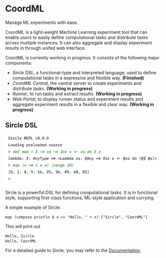 # CoordML
 Manage ML experiments with ease.
 
 CoordML is a light-weight Machine Learning experiment tool that can enable users to easily define computational tasks and distribute tasks across multiple instances. It can also aggregate and display experiment results in through unifed web interface.
 
 CoordML is currently working in progress. It consists of the following major components:
 
 - *Sircle DSL*, a functional-type and interpreted language, used to define computational tasks in a expressive and flexible way. **(Finished)**
 - *CoordML Central*, the central server to create experiments and distribute tasks. **(Working in progress)**
 - *Runner*, to run tasks and extract results. **(Working in progress)**
 - *Web Portal*, to display runner status and experiment results and aggregate experiment results in a flexible and clear way. **(Working in progress)**
 
## Sircle DSL

![Sircle Screenshot](./screenshots/sircle_welcome.png)
 
Sircle is a powerful DSL for defining computational tasks. It is in functional style, supporting first-class functions, ML-style application and currying.

A simple example of Sircle:
```
map (compose println $ x => "Hello, " + x) ["Sircle", "CoordML"]
```
This will print out
```
Hello, Sircle
Hello, CoordML
```

For a detailed guide to Sircle, you may refer to the [Documentation](https://coordml.github.io/sircle_dsl/introduction/).
 
